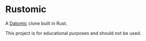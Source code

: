 # Rustomic

A [Datomic](https://www.datomic.com/) clone built in Rust.

This project is for educational purposes and should not be used.

